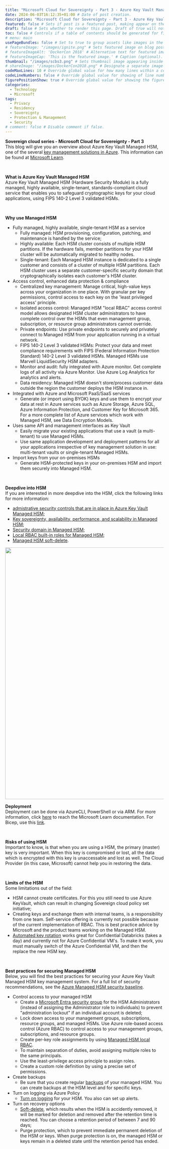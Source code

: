 ```yaml
---
title: "Microsoft Cloud for Sovereignty - Part 3 - Azure Key Vault Managed HSM " # Title of the blog post.
date: 2024-06-03T16:12:35+01:00 # Date of post creation.
description: "Microsoft Cloud for Sovereignty - Part 3 - Azure Key Vault Managed HSM" # Description used for search engine.
featured: false # Sets if post is a featured post, making appear on the home page side bar.
draft: false # Sets whether to render this page. Draft of true will not be rendered.
toc: false # Controls if a table of contents should be generated for first-level links automatically.
# menu: main
usePageBundles: false # Set to true to group assets like images in the same folder as this post.
# featureImage: "/images/ignite.png" # Sets featured image on blog post.
# featureImageAlt: 'DockerCon 2018' # Alternative text for featured image.
# featureImageCap: 'This is the featured image.' # Caption (optional).
thumbnail: "/images/scbs3.png" # Sets thumbnail image appearing inside card on homepage.
# shareImage: "/images/DockerCon2018.png" # Designate a separate image for social media sharing.
codeMaxLines: 10 # Override global value for how many lines within a code block before auto-collapsing.
codeLineNumbers: false # Override global value for showing of line numbers within code block.
figurePositionShow: true # Override global value for showing the figure label.
categories:
  - Technology
  - Microsoft
tags:
  - Privacy
  - Residency
  - Sovereignty
  - Protection & Management
  - Security 
# comment: false # Disable comment if false.
---
```

<B>Sovereign cloud series - Microsoft Cloud for Sovereignty - Part 3</b> <br>
This blog will give you an overview about Azure Key Vault Managed HSM, one of the several <a href="https://learn.microsoft.com/en-us/azure/security/fundamentals/key-management#whats-next">key management solutions in Azure</a>. This information can be found at <a href="https://learn.microsoft.com/en-us/azure/key-vault/managed-hsm/overview">Microsoft Learn</a>.

<Br>

<B>What is Azure Key Vault Managed HSM</B> <br>
Azure Key Vault Managed HSM (Hardware Security Module) is a fully managed, highly available, single-tenant, standards-compliant cloud service that enables you to safeguard cryptographic keys for your cloud applications, using FIPS 140-2 Level 3 validated HSMs.

<br>

<B>Why use Managed HSM</B> <br>
  - Fully managed, highly available, single-tenant HSM as a service <br>
      - Fully managed: HSM provisioning, configuration, patching, and maintenance is handled by the service;  <br>
      - Highly available: Each HSM cluster consists of multiple HSM partitions. If the hardware fails, member partitions for your HSM cluster will be automatically migrated to healthy nodes. <br>
      - Single-tenant: Each Managed HSM instance is dedicated to a single customer and consists of a cluster of multiple HSM partitions. Each HSM cluster uses a separate customer-specific security domain that cryptographically isolates each customer's HSM cluster. <br>
  - Access control, enhanced data protection & compliance <br>
      - Centralized key management: Manage critical, high-value keys across your organization in one place. With granular per key permissions, control access to each key on the 'least privileged access' principle. <br>
      - Isolated access control: Managed HSM "local RBAC" access control model allows designated HSM cluster administrators to have complete control over the HSMs that even management group, subscription, or resource group administrators cannot override. <br>
      - Private endpoints: Use private endpoints to securely and privately connect to Managed HSM from your application running in a virtual network. <br>
      - FIPS 140-2 Level 3 validated HSMs: Protect your data and meet compliance requirements with FIPS (Federal Information Protection Standard) 140-2 Level 3 validated HSMs. Managed HSMs use Marvell LiquidSecurity HSM adapters. <br>
      - Monitor and audit: fully integrated with Azure monitor. Get complete logs of all activity via Azure Monitor. Use Azure Log    Analytics for analytics and alerts. <br>
      - Data residency: Managed HSM doesn't store/process customer data outside the region the customer deploys the HSM instance in.
  - Integrated with Azure and Microsoft PaaS/SaaS services <br>
      - Generate (or import using BYOK) keys and use them to encrypt your data at rest in Azure services such as Azure Storage, Azure SQL, Azure Information Protection, and Customer Key for Microsoft 365. For a more complete list of Azure services which work with     Managed HSM, see Data Encryption Models. <br>
  - Uses same API and management interfaces as Key Vault <br>
      - Easily migrate your existing applications that use a vault (a multi-tenant) to use Managed HSMs. <br>
      - Use same application development and deployment patterns for all your applications irrespective of key management solution in use: multi-tenant vaults or single-tenant Managed HSMs. <br>
  - Import keys from your on-premises HSMs <br>
      - Generate HSM-protected keys in your on-premises HSM and import them securely into Managed HSM. <br>

<br>

<B>Deepdive into HSM</B> <br>
If you are interested in more deepdive into the HSM, click the following links for more information:
  - <a href="https://learn.microsoft.com/en-us/azure/key-vault/managed-hsm/mhsm-control-data#administrative-security-controls">admistrative security controls that are in place in Azure Key Vault Managed HSM</a>; <br>
  - <a href="https://learn.microsoft.com/en-us/azure/key-vault/managed-hsm/managed-hsm-technical-details">Key sovereignty, availability, performance, and scalability in Managed HSM</a>; <br>
  - <a href="https://learn.microsoft.com/en-us/azure/key-vault/managed-hsm/security-domain">Security domain in Managed HSM</a>; <br>
  - <a href="https://learn.microsoft.com/en-us/azure/key-vault/managed-hsm/built-in-roles">Local RBAC built-in roles for Managed HSM</a>; <br>
  - <a href="https://learn.microsoft.com/en-us/azure/key-vault/managed-hsm/soft-delete-overview">Managed HSM soft-delete</a>. <br>

<img src="/images/mcfs9.png" width="600" height="800">

<br>

<B>Deployment</B> <br>
Deployment can be done via AzureCLI, PowerShell or via ARM. For more information, click <a href="https://learn.microsoft.com/en-us/azure/key-vault/managed-hsm/quick-create-template">here</a> to reach the Microsoft Learn documentation.
For Bicep, use this <a href="https://learn.microsoft.com/en-us/azure/templates/microsoft.keyvault/managedhsms?pivots=deployment-language-bicep">link</a>.

<br>

<B>Risks of using HSM</B> <br>
Important to know, is that when you are using a HSM, the primary (master) key is very important. When this key is compromised or lost, all the data which is encrypted with this key is unaccessable and lost as well. The Cloud Provider (in this case, Microsoft) cannot help you in restoring the data.

<br>

<B>Limits of the HSM</B> <br>
Some limitations out of the field: <Br>
  - HSM cannot create certificates. For this you still need to use Azure KeyVault, which can result in changing Sovereign cloud policy set initiative; <br>
  - Creating keys and exchange them with internal teams, is a responsibility from one team. Self-service offering is currently not possible because of the current implementation of RBAC. This is best practice advice by Microsoft and the product teams working on the Managed HSM.
  - <a href="https://learn.microsoft.com/en-us/azure/key-vault/managed-hsm/key-rotation">Automated key rotation</a> works great for Confidential Databricks (takes a day) and currently not for Azure Confidential VM's. To make it work, you must manually switch of the Azure Confidential VM, and then the replace the new HSM key. 

<br>

<B>Best practices for securing Managed HSM</B> <br>
Below, you will find the best practices for securing your Azure Key Vault Managed HSM key management system. For a full list of security recommendations, see the <a href="https://learn.microsoft.com/en-us/security/benchmark/azure/baselines/key-vault-managed-hsm-security-baseline">Azure Managed HSM security baseline</a>.
  - Control access to your managed HSM
      - Create a <a href="https://learn.microsoft.com/en-us/entra/fundamentals/concept-learn-about-groups">Microsoft Entra security group</a> for the HSM Administrators (instead of assigning the Administrator role to individuals) to prevent "administration lockout" if an individual account is deleted;
      - Lock down access to your management groups, subscriptions, resource groups, and managed HSMs. Use Azure role-based access control (Azure RBAC) to control access to your management groups, subscriptions, and resource groups.
      - Create per-key role assignments by using <a href="https://learn.microsoft.com/en-us/azure/key-vault/managed-hsm/access-control#data-plane-and-managed-hsm-local-rbac">Managed HSM local RBAC</a>.
      - To maintain separation of duties, avoid assigning multiple roles to the same principals.
      - Use the least-privilege access principle to assign roles.
      - Create a custom role definition by using a precise set of permissions.
  - Create backups
      - Be sure that you create regular <a href="https://learn.microsoft.com/en-us/azure/key-vault/managed-hsm/backup-restore">backups</a> of your managed HSM. You can create backups at the HSM level and for specific keys.
  - Turn on logging via Azure Policy
      - <a href="https://learn.microsoft.com/en-us/azure/key-vault/managed-hsm/logging">Turn on logging</a> for your HSM. You also can set up alerts.
  - Turn on recovery options
      - <a href="https://learn.microsoft.com/en-us/azure/key-vault/managed-hsm/soft-delete-overview">Soft-delete</a>, which results when the HSM is accidently removed, it will be marked for deletion and removed after the retention time is reached. You can choose a retention period of between 7 and 90 days;
      - Purge protection, which to prevent immediate permanent deletion of the HSM or keys. When purge protection is on, the managed HSM or keys remain in a deleted state until the retention period has ended.
